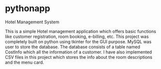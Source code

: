 # pythonapp
Hotel Management System


This is a simple Hotel management application which offers basic functions like customer registration, room booking, e-billing, etc.
This project was completely built on python using tkinter for the GUI purpose.
MySQL was user to store the database. The database consists of a table named CostInfo which all the information of a customer.
I have also implemented CSV files in this project which stores the info about the room descriptions and the menu card.
